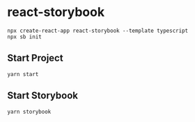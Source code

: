 # react-storybook

```shell
npx create-react-app react-storybook --template typescript
npx sb init
```

## Start Project

```shell
yarn start
```

## Start Storybook

```shell
yarn storybook
```
